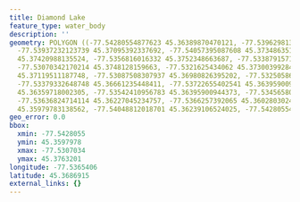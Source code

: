 ```yaml
---
title: Diamond Lake
feature_type: water_body
description: ''
geometry: POLYGON ((-77.54280554877623 45.36389870470121, -77.53962981330275 45.36781837927046,
  -77.53937232123739 45.37095392337692, -77.54057395087608 45.37348635133714, -77.53756987677981
  45.37420988135524, -77.5356816016332 45.3752348663687, -77.53387915717562 45.37632012436891,
  -77.53070342170214 45.3748128159663, -77.5321625434062 45.3730039928489, -77.53130423652196
  45.37119511187748, -77.53087508307937 45.36980826395202, -77.53250586616063 45.36884348012185,
  -77.53379332648748 45.36661235448411, -77.53722655402541 45.36395900944373, -77.53636824714114
  45.36359718002305, -77.53542410956783 45.36395900944373, -77.53456580268357 45.36347656970168,
  -77.53636824714114 45.36227045234757, -77.5366257392065 45.36028030249791, -77.53808486091056
  45.35979783138562, -77.54048812018701 45.36239106524025, -77.54280554877623 45.36389870470121))
geo_error: 0.0
bbox:
  xmin: -77.5428055
  ymin: 45.3597978
  xmax: -77.5307034
  ymax: 45.3763201
longitude: -77.5365406
latitude: 45.3686915
external_links: {}
---
```

